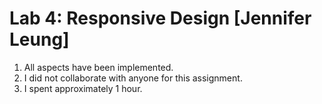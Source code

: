 # Lab 4: Responsive Design [Jennifer Leung]

1. All aspects have been implemented.
2. I did not collaborate with anyone for this assignment.
3. I spent approximately 1 hour.
